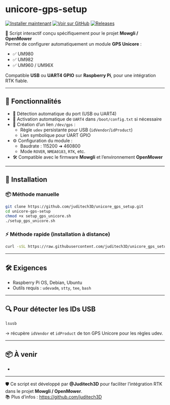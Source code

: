 # unicore-gps-setup

[![Installer maintenant](https://img.shields.io/badge/Installation-%F0%9F%9A%80%20GPS_Unicore-blue?style=for-the-badge)](https://raw.githubusercontent.com/juditech3D/unicore_gps_setup/main/install.sh)
[![Voir sur GitHub](https://img.shields.io/badge/GitHub-unicore_gps_setup-black?style=for-the-badge&logo=github)](https://github.com/juditech3D/unicore_gps_setup)
[![Releases](https://img.shields.io/github/v/release/juditech3D/unicore_gps_setup?style=for-the-badge)](https://github.com/juditech3D/unicore_gps_setup/releases)



🎯 Script interactif conçu spécifiquement pour le projet **Mowgli / OpenMower**  
Permet de configurer automatiquement un module **GPS Unicore** :
- ✅ UM980  
- ✅ UM982  
- ✅ UM960 / UM96X  

Compatible **USB** ou **UART4 GPIO** sur **Raspberry Pi**, pour une intégration RTK fiable.

---

## 🧰 Fonctionnalités

- 🔌 Détection automatique du port (USB ou UART4)  
- 🔁 Activation automatique de `UART4` dans `/boot/config.txt` si nécessaire  
- 🔗 Création d’un lien `/dev/gps` :
  - Règle `udev` persistante pour USB (`idVendor`/`idProduct`)
  - Lien symbolique pour UART GPIO
- ⚙️ Configuration du module :
  - Baudrate : 115200 ➜ 460800
  - Mode `ROVER`, `NMEA0183`, `RTK`, etc.
- 🛠️ Compatible avec le firmware **Mowgli** et l’environnement **OpenMower**

---

## 🚀 Installation

### 📦 Méthode manuelle
```bash
git clone https://github.com/juditech3D/unicore_gps_setup.git
cd unicore-gps-setup
chmod +x setup_gps_unicore.sh
./setup_gps_unicore.sh
```

### ⚡ Méthode rapide (installation à distance)
```bash
curl -sSL https://raw.githubusercontent.com/juditech3D/unicore_gps_setup/main/install.sh | bash
```

---

## 🛠️ Exigences

- Raspberry Pi OS, Debian, Ubuntu
- Outils requis : `udevadm`, `stty`, `tee`, `bash`

---

## 🔍 Pour détecter les IDs USB
```bash
lsusb
```
→ récupère `idVendor` et `idProduct` de ton GPS Unicore pour les règles udev.

---

## 📦 À venir

-

---

🛡️ Ce script est développé par **@Juditech3D** pour faciliter l’intégration RTK dans le projet **Mowgli / OpenMower**.  
📚 Plus d’infos : https://github.com/juditech3D
